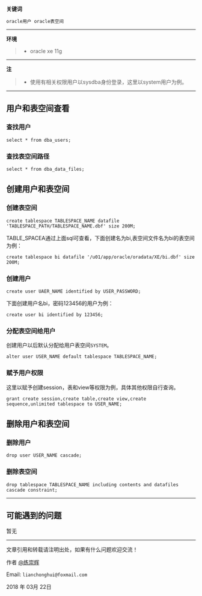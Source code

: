 **关键词**
```
oracle用户 oracle表空间
```
---
**环境**
> - oracle xe 11g

---
**注**
> - 使用有相关权限用户以sysdba身份登录，这里以system用户为例。
---

## 用户和表空间查看
### 查找用户
```select * from dba_users;```

### 查找表空间路径
```select * from dba_data_files;```

## 创建用户和表空间

### 创建表空间

```create tablespace TABLESPACE_NAME datafile 'TABLESPACE_PATH/TABLESPACE_NAME.dbf' size 200M;```

TABLE_SPACEA通过上面sql可查看，下面创建名为bi,表空间文件名为bi的表空间为例：

```create tablespace bi datafile '/u01/app/oracle/oradata/XE/bi.dbf' size 200M;```

### 创建用户

```create user UAER_NAME identified by USER_PASSWORD;```

下面创建用户名bi，密码123456的用户为例：

```create user bi identified by 123456;```

### 分配表空间给用户
创建用户以后默认分配给用户表空间```SYSTEM```。

```alter user USER_NAME default tablespace TABLESPACE_NAME;```

### 赋予用户权限
这里以赋予创建session，表和view等权限为例，具体其他权限自行查询。

```grant create session,create table,create view,create sequence,unlimited tablespace to USER_NAME;```

## 删除用户和表空间

### 删除用户

```drop user USER_NAME cascade;```

### 删除表空间

```drop tablespace TABLESPACE_NAME including contents and datafiles cascade constraint;```

---
## 可能遇到的问题
暂无


--------------------

文章引用和转载请注明出处，如果有什么问题欢迎交流！

作者 [@练崇辉][101]

Email: `lianchonghui@foxmail.com`

2018 年 03月 22日 



[101]: https://www.lianch.com